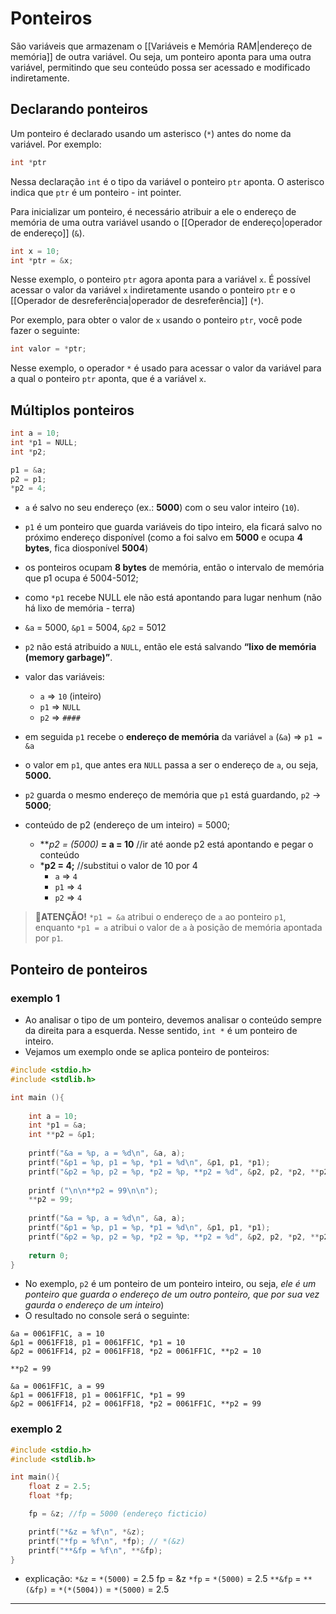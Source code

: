 # Ponteiros
São variáveis que armazenam o [[Variáveis e Memória RAM|endereço de memória]] de outra variável. Ou seja, um ponteiro aponta para uma outra variável, permitindo que seu conteúdo possa ser acessado e modificado indiretamente.

## Declarando ponteiros
Um ponteiro é declarado usando um asterisco (`*`) antes do nome da variável. Por exemplo:
```C
int *ptr
```
Nessa declaração ``int`` é o tipo da variável o ponteiro ``ptr`` aponta. O asterisco indica que ``ptr`` é um ponteiro - int pointer.

Para inicializar um ponteiro, é necessário atribuir a ele o endereço de memória de uma outra variável usando o [[Operador de endereço|operador de endereço]] (`&`).
```C
int x = 10;
int *ptr = &x;
```
Nesse exemplo, o ponteiro `ptr` agora aponta para a variável `x`. É possível acessar o valor da variável `x` indiretamente usando o ponteiro `ptr` e o [[Operador de desreferência|operador de desreferência]] (`*`). 

Por exemplo, para obter o valor de `x` usando o ponteiro `ptr`, você pode fazer o seguinte:
```JAVA
int valor = *ptr;
```
Nesse exemplo, o operador `*` é usado para acessar o valor da variável para a qual o ponteiro `ptr` aponta, que é a variável `x`.

## Múltiplos ponteiros
```C
int a = 10;
int *p1 = NULL;
int *p2;

p1 = &a;
p2 = p1;
*p2 = 4;
```
- `a` é salvo no seu endereço (ex.: **5000**) com o seu valor inteiro (`10`).
- `p1` é um ponteiro que guarda variáveis do tipo inteiro, ela ficará salvo no próximo endereço disponível (como a foi salvo em **5000** e ocupa **4 bytes**, fica diosponível **5004**)
-   os ponteiros ocupam **8 bytes** de memória, então o intervalo de memória que p1 ocupa é 5004-5012;
- como `*p1` recebe NULL ele não está apontando para lugar nenhum (não há lixo de memória - terra)
- `&a` = 5000, `&p1` = 5004, `&p2` = 5012
- `p2` não está atribuido a `NULL`, então ele está salvando **“lixo de memória (memory garbage)”**.

-   valor das variáveis:    
    -   `a` ⇒ `10` (inteiro)
    -   `p1` ⇒ `NULL`
    -   `p2` ⇒ `####`

-   em seguida `p1` recebe o **endereço de memória** da variável `a` (`&a`) ⇒ `p1 = &a`
-   o valor em `p1`, que antes era `NULL` passa a ser o endereço de `a`, ou seja, **5000.**
-   `p2` guarda o mesmo endereço de memória que `p1` está guardando, `p2` → **5000**;
-   conteúdo de p2 (endereço de um inteiro) = 5000;
    -   **_p2 = _(5000)__ **= a = 10** //ir até aonde p2 está apontando e pegar o conteúdo
    -   ***p2 = 4;** //substitui o valor de 10 por 4
        -   `a` ⇒ `4`
        -   `p1` ⇒ `4`
        -   `p2` ⇒ `4`

> 🚨**ATENÇÃO!**
>  `*p1 = &a` atribui o endereço de `a` ao ponteiro `p1`, enquanto `*p1 = a` atribui o valor de `a` à posição de memória apontada por `p1`.

## Ponteiro de ponteiros
### exemplo 1
- Ao analisar o tipo de um ponteiro, devemos analisar o conteúdo sempre da direita para a esquerda. Nesse sentido, `int *` é um ponteiro de inteiro.
- Vejamos um exemplo onde se aplica ponteiro de ponteiros:
```C
#include <stdio.h>
#include <stdlib.h>

int main (){
    
    int a = 10;
    int *p1 = &a;
    int **p2 = &p1;
    
    printf("&a = %p, a = %d\n", &a, a);
    printf("&p1 = %p, p1 = %p, *p1 = %d\n", &p1, p1, *p1);
    printf("&p2 = %p, p2 = %p, *p2 = %p, **p2 = %d", &p2, p2, *p2, **p2);
	
    printf ("\n\n**p2 = 99\n\n");
    **p2 = 99;
	
    printf("&a = %p, a = %d\n", &a, a);
    printf("&p1 = %p, p1 = %p, *p1 = %d\n", &p1, p1, *p1);
    printf("&p2 = %p, p2 = %p, *p2 = %p, **p2 = %d", &p2, p2, *p2, **p2);
	
    return 0;
}
```
- No exemplo, ``p2`` é um ponteiro de um ponteiro inteiro, ou seja, *ele é um ponteiro que guarda o endereço de um outro ponteiro, que por sua vez gaurda o endereço de um inteiro*)
- O resultado no console será o seguinte:
```
&a = 0061FF1C, a = 10 
&p1 = 0061FF18, p1 = 0061FF1C, *p1 = 10 
&p2 = 0061FF14, p2 = 0061FF18, *p2 = 0061FF1C, **p2 = 10 

**p2 = 99 

&a = 0061FF1C, a = 99 
&p1 = 0061FF18, p1 = 0061FF1C, *p1 = 99 
&p2 = 0061FF14, p2 = 0061FF18, *p2 = 0061FF1C, **p2 = 99
```

### exemplo 2
```C
#include <stdio.h>
#include <stdlib.h>

int main(){
    float z = 2.5;
    float *fp;

    fp = &z; //fp = 5000 (endereço ficticio)

    printf("*&z = %f\n", *&z);
    printf("*fp = %f\n", *fp); // *(&z)
    printf("**&fp = %f\n", **&fp);
}
```
- explicação:
``*&z`` = ``*(5000)`` = 2.5
fp = &z
``*fp`` = ``*(5000)`` = 2.5
``**&fp`` = ``**(&fp)`` = ``*(*(5004))`` = ``*(5000)`` = 2.5

---